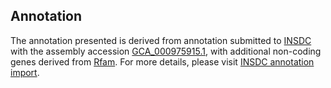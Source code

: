 

Annotation
----------

The annotation presented is derived from annotation submitted to
[INSDC](http://www.insdc.org) with the assembly accession
[GCA\_000975915.1](http://www.ebi.ac.uk/ena/data/view/GCA_000975915.1),
with additional non-coding genes derived from
[Rfam](http://rfam.xfam.org/). For more details, please visit [INSDC
annotation
import](http://ensemblgenomes.org/info/data/insdc_annotation).
